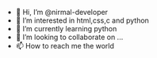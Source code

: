- 👋 Hi, I’m @nirmal-developer
- 👀 I’m interested in html,css,c and python
- 🌱 I’m currently learning python
- 💞️ I’m looking to collaborate on ...
- 📫 How to reach me the world

<!---
nirmal-developer/nirmal-developer is a ✨ special ✨ repository because its `README.md` (this file) appears on your GitHub profile.
You can click the Preview link to take a look at your changes.
--->
